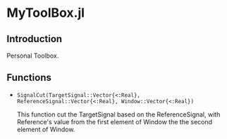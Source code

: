 # MyToolBox.jl
## Introduction
Personal Toolbox.
## Functions
* ```SignalCut(TargetSignal::Vector{<:Real}, ReferenceSignal::Vector{<:Real}, Window::Vector{<:Real})```

  This function cut the TargetSignal based on the ReferenceSignal, with Reference's value from the first element of Window the the second element of Window.

